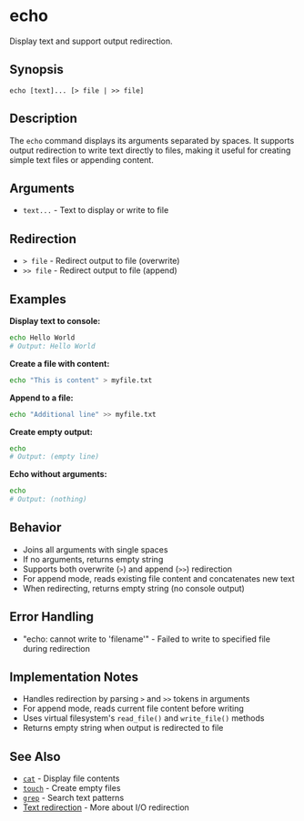 # echo

Display text and support output redirection.

## Synopsis

```
echo [text]... [> file | >> file]
```

## Description

The `echo` command displays its arguments separated by spaces. It supports output redirection to write text directly to files, making it useful for creating simple text files or appending content.

## Arguments

- `text...` - Text to display or write to file

## Redirection

- `> file` - Redirect output to file (overwrite)
- `>> file` - Redirect output to file (append)

## Examples

**Display text to console:**
```bash
echo Hello World
# Output: Hello World
```

**Create a file with content:**
```bash
echo "This is content" > myfile.txt
```

**Append to a file:**
```bash
echo "Additional line" >> myfile.txt
```

**Create empty output:**
```bash
echo
# Output: (empty line)
```

**Echo without arguments:**
```bash
echo
# Output: (nothing)
```

## Behavior

- Joins all arguments with single spaces
- If no arguments, returns empty string
- Supports both overwrite (`>`) and append (`>>`) redirection
- For append mode, reads existing file content and concatenates new text
- When redirecting, returns empty string (no console output)

## Error Handling

- "echo: cannot write to 'filename'" - Failed to write to specified file during redirection

## Implementation Notes

- Handles redirection by parsing `>` and `>>` tokens in arguments
- For append mode, reads current file content before writing
- Uses virtual filesystem's `read_file()` and `write_file()` methods
- Returns empty string when output is redirected to file

## See Also

- [`cat`](cat.md) - Display file contents
- [`touch`](touch.md) - Create empty files
- [`grep`](../text/grep.md) - Search text patterns
- [Text redirection](../../README.md#redirection) - More about I/O redirection